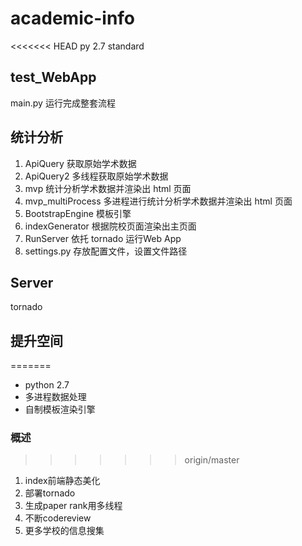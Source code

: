 # academic-info
<<<<<<< HEAD
py 2.7 standard 

## test_WebApp
main.py 运行完成整套流程

## 统计分析
1. ApiQuery 获取原始学术数据
2. ApiQuery2 多线程获取原始学术数据
3. mvp 统计分析学术数据并渲染出 html 页面
4. mvp_multiProcess 多进程进行统计分析学术数据并渲染出 html 页面
5. BootstrapEngine 模板引擎
6. indexGenerator 根据院校页面渲染出主页面
7. RunServer 依托 tornado 运行Web App
8. settings.py 存放配置文件，设置文件路径

## Server 
tornado

## 提升空间
=======
* python 2.7
* 多进程数据处理
* 自制模板渲染引擎

### 概述 
>>>>>>> origin/master
1. index前端静态美化
2. 部署tornado
3. 生成paper rank用多线程
4. 不断codereview
5. 更多学校的信息搜集

